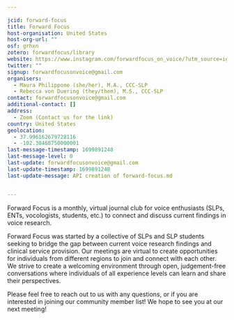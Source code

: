 ```yaml
---
    
jcid: forward-focus
title: Forward Focus
host-organisation: United States
host-org-url: ""
osf: grhxn
zotero: forwardfocus/library
website: https://www.instagram.com/forwardfocus_on_voice/?utm_source=ig_web_button_share_sheet&igshid=OGQ5ZDc2ODk2ZA==
twitter: ""
signup: forwardfocusonvoice@gmail.com
organisers:
  - Maura Philippone (she/her), M.A., CCC-SLP
  - Rebecca von Duering (they/them), M.S., CCC-SLP
contact: forwardfocusonvoice@gmail.com
additional-contact: []
address:
  - Zoom (Contact us for the link)
country: United States
geolocation:
  - 37.996162679728116
  - -102.30468750000001
last-message-timestamp: 1699891248
last-message-level: 0
last-update: forwardfocusonvoice@gmail.com
last-update-timestamp: 1699891248
last-update-message: API creation of forward-focus.md


---
```


Forward Focus is a monthly, virtual journal club for voice enthusiasts (SLPs, ENTs, vocologists, students, etc.) to connect and discuss current findings in voice research.

Forward Focus was started by a collective of SLPs and SLP students seeking to bridge the gap between current voice research findings and clinical service provision. Our meetings are virtual to create opportunities for individuals from different regions to join and connect with each other. We strive to create a welcoming environment through open, judgement-free conversations where individuals of all experience levels can learn and share their perspectives.

Please feel free to reach out to us with any questions, or if you are interested in joining our community member list! We hope to see you at our next meeting!
